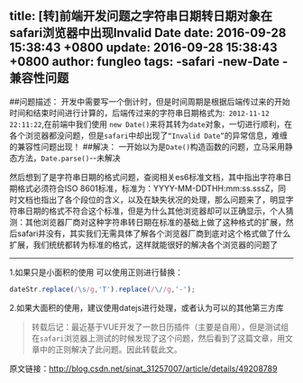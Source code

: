 title: [转]前端开发问题之字符串日期转日期对象在safari浏览器中出现Invalid Date
date: 2016-09-28 15:38:43 +0800
update: 2016-09-28 15:38:43 +0800
author: fungleo
tags:
    -safari
    -new-Date
    -兼容性问题
---

##问题描述：
开发中需要写一个倒计时，但是时间周期是根据后端传过来的开始时间和结束时间进行计算的，后端传过来的字符串日期格式为:` 2012-11-12 22:11:22`,在前端中我们使用 `new Date()`来将其转为`date`对象，一切进行顺利，在各个浏览器都没问题，但是`safari`中却出现了`“Invalid Date”`的异常信息，难缠的兼容性问题出现！
##解决：
一开始以为是`Date()`构造函数的问题，立马采用静态方法，`Date.parse()`--未解决

然后想到了是字符串日期的格式问题，查阅相关es6标准文档，其中指出字符串日期格式必须符合ISO 8601标准，标准为：YYYY-MM-DDTHH:mm:ss.sssZ，同时文档也指出了各个段位的含义，以及在缺失状况的处理，那么问题来了，明显字符串日期的格式不符合这个标准，但是为什么其他浏览器却可以正确显示，个人猜测：其他浏览器厂商对这种字符串转日期在标准的基础上做了这种格式的扩展，然后safari并没有，其实我们无需具体了解各个浏览器厂商到底对这个格式做了什么扩展，我们统统都转为标准的格式，这样就能很好的解决各个浏览器的问题了
****
1.如果只是小面积的使用 可以使用正则进行替换：
```js
dateStr.replace(/\s/g,'T').replace(/\//g,'-');
```
2.如果大面积的使用，建议使用datejs进行处理，或者认为可以的其他第三方库

> 转载后记：最近基于VUE开发了一款日历插件（主要是自用），但是测试组在`safari`浏览器上测试的时候发现了这个问题，然后看到了这篇文章，用文章中的正则解决了此问题。因此转载此文。

原文链接：http://blog.csdn.net/sinat_31257007/article/details/49208789